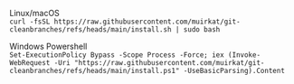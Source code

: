 Linux/macOS\
```curl -fsSL https://raw.githubusercontent.com/muirkat/git-cleanbranches/refs/heads/main/install.sh | sudo bash```

Windows Powershell\
```Set-ExecutionPolicy Bypass -Scope Process -Force; iex (Invoke-WebRequest -Uri "https://raw.githubusercontent.com/muirkat/git-cleanbranches/refs/heads/main/install.ps1" -UseBasicParsing).Content```
